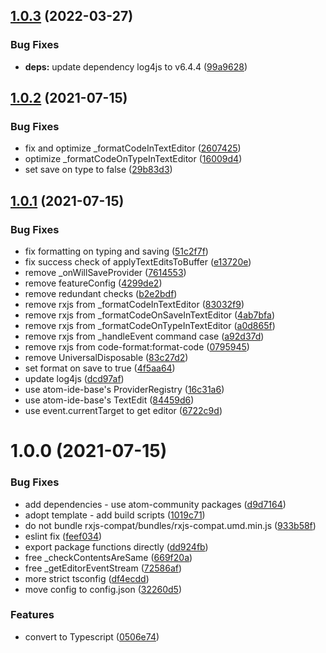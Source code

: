 ## [1.0.3](https://github.com/atom-community/atom-ide-code-format/compare/v1.0.2...v1.0.3) (2022-03-27)


### Bug Fixes

* **deps:** update dependency log4js to v6.4.4 ([99a9628](https://github.com/atom-community/atom-ide-code-format/commit/99a9628abd51ef100bc9b66e38d7fbea60d22dee))

## [1.0.2](https://github.com/atom-community/atom-ide-code-format/compare/v1.0.1...v1.0.2) (2021-07-15)


### Bug Fixes

* fix and optimize _formatCodeInTextEditor ([2607425](https://github.com/atom-community/atom-ide-code-format/commit/2607425a8516718d67c9506fc8e233852e194c7e))
* optimize _formatCodeOnTypeInTextEditor ([16009d4](https://github.com/atom-community/atom-ide-code-format/commit/16009d4b247129ca599ce16165866d35aade1ba1))
* set save on type to false ([29b83d3](https://github.com/atom-community/atom-ide-code-format/commit/29b83d354dbdc5f2a5ff44e31e285e899c60f60c))

## [1.0.1](https://github.com/atom-community/atom-ide-code-format/compare/v1.0.0...v1.0.1) (2021-07-15)


### Bug Fixes

* fix formatting on typing and saving ([51c2f7f](https://github.com/atom-community/atom-ide-code-format/commit/51c2f7f320e4740fc3dbd8e1f2d7e02f9cb52eef))
* fix success check of applyTextEditsToBuffer ([e13720e](https://github.com/atom-community/atom-ide-code-format/commit/e13720e1a66af75140c77dda907d0f1c2993fb6f))
* remove _onWillSaveProvider ([7614553](https://github.com/atom-community/atom-ide-code-format/commit/761455316a61579eb40125a473a0ebca7a5788ad))
* remove featureConfig ([4299de2](https://github.com/atom-community/atom-ide-code-format/commit/4299de2e3746f9c0707a1c342406dff08ed6b57b))
* remove redundant checks ([b2e2bdf](https://github.com/atom-community/atom-ide-code-format/commit/b2e2bdf9b87f52b073f163ff79c3d710a714c208))
* remove rxjs from _formatCodeInTextEditor ([83032f9](https://github.com/atom-community/atom-ide-code-format/commit/83032f95dfeabe3f8ca841682da9956e1f3c5f8a))
* remove rxjs from _formatCodeOnSaveInTextEditor ([4ab7bfa](https://github.com/atom-community/atom-ide-code-format/commit/4ab7bfa898c9c38bb29eab6f10d7c6574a07cdff))
* remove rxjs from _formatCodeOnTypeInTextEditor ([a0d865f](https://github.com/atom-community/atom-ide-code-format/commit/a0d865f995b03bd37734e180f13feac184949324))
* remove rxjs from _handleEvent command case ([a92d37d](https://github.com/atom-community/atom-ide-code-format/commit/a92d37d61bb5339e37ffec15649754717e70fdd4))
* remove rxjs from code-format:format-code ([0795945](https://github.com/atom-community/atom-ide-code-format/commit/07959453d602a5f63cc66877aa23830d37e1d53e))
* remove UniversalDisposable ([83c27d2](https://github.com/atom-community/atom-ide-code-format/commit/83c27d226ca87e70e3cdb057a944b2005f1991ed))
* set format on save to true ([4f5aa64](https://github.com/atom-community/atom-ide-code-format/commit/4f5aa6418331e2358af13275dd7393030c9e8c48))
* update log4js ([dcd97af](https://github.com/atom-community/atom-ide-code-format/commit/dcd97afbdd243f24c189783ffd892a35bca9bf40))
* use atom-ide-base's ProviderRegistry ([16c31a6](https://github.com/atom-community/atom-ide-code-format/commit/16c31a6605a2c68958c59d0837c236943c5094d2))
* use atom-ide-base's TextEdit ([84459d6](https://github.com/atom-community/atom-ide-code-format/commit/84459d67254c1e2cc6c1116f0200adc3d880cbef))
* use event.currentTarget to get editor ([6722c9d](https://github.com/atom-community/atom-ide-code-format/commit/6722c9d7bbf3f311841e08b27392cbeb45787fbc))

# 1.0.0 (2021-07-15)


### Bug Fixes

* add dependencies - use atom-community packages ([d9d7164](https://github.com/atom-community/atom-ide-code-format/commit/d9d7164db25df401bd76d80dc96f6254d57a54e0))
* adopt template - add build scripts ([1019c71](https://github.com/atom-community/atom-ide-code-format/commit/1019c71d454ea2a01446869ac4628b15834f33de))
* do not bundle rxjs-compat/bundles/rxjs-compat.umd.min.js ([933b58f](https://github.com/atom-community/atom-ide-code-format/commit/933b58fb298936eaabe4756612354a1e9d40ce27))
* eslint fix ([feef034](https://github.com/atom-community/atom-ide-code-format/commit/feef034e679201f68653066c367b04feb16c2d39))
* export package functions directly ([dd924fb](https://github.com/atom-community/atom-ide-code-format/commit/dd924fb939f8955c1dc3814cedc52d89e06af9a7))
* free _checkContentsAreSame ([669f20a](https://github.com/atom-community/atom-ide-code-format/commit/669f20a0a24578c50f4cceee0ab29e2412214653))
* free _getEditorEventStream ([72586af](https://github.com/atom-community/atom-ide-code-format/commit/72586af562a3e01ccc3ffe0c577c96e30ceef24c))
* more strict tsconfig ([df4ecdd](https://github.com/atom-community/atom-ide-code-format/commit/df4ecdd185976e606a94d2c30e5ceb0168189dd8))
* move config to config.json ([32260d5](https://github.com/atom-community/atom-ide-code-format/commit/32260d5622dfecc6a76a7a20478c0c4cf75e51cf))


### Features

* convert to Typescript ([0506e74](https://github.com/atom-community/atom-ide-code-format/commit/0506e743f6482493d87eb40449c24c43c4db155f))
